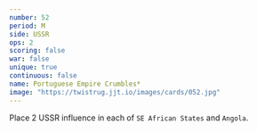 ```yaml
---
number: 52
period: M
side: USSR
ops: 2
scoring: false
war: false
unique: true
continuous: false
name: Portuguese Empire Crumbles*
image: "https://twistrug.jjt.io/images/cards/052.jpg"
---
```

Place 2 USSR influence in each of `SE African States` and `Angola`.
